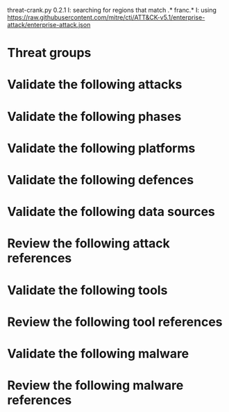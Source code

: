 threat-crank.py 0.2.1
I: searching for regions that match .* franc.*
I: using https://raw.githubusercontent.com/mitre/cti/ATT&CK-v5.1/enterprise-attack/enterprise-attack.json
# Threat groups


# Validate the following attacks


# Validate the following phases


# Validate the following platforms


# Validate the following defences


# Validate the following data sources


# Review the following attack references


# Validate the following tools


# Review the following tool references


# Validate the following malware


# Review the following malware references


